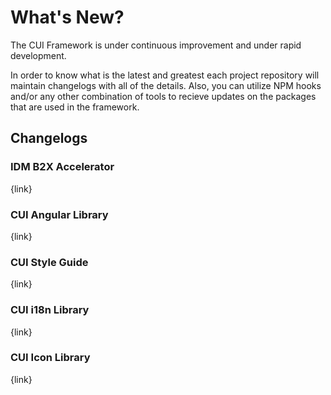# What's New?
The CUI Framework is under continuous improvement and under rapid development.

In order to know what is the latest and greatest each project repository will maintain changelogs with all of the details.  Also, you can utilize NPM hooks and/or any other combination of tools to recieve updates on the packages that are used in the framework.

## Changelogs

### IDM B2X Accelerator
{link}

### CUI Angular Library
{link}

### CUI Style Guide
{link}

### CUI i18n Library
{link}

### CUI Icon Library
{link}
